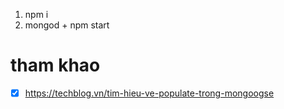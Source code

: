 1. npm i
2. mongod + npm start

# tham khao

- [x] https://techblog.vn/tim-hieu-ve-populate-trong-mongoogse

